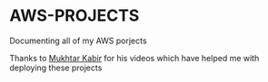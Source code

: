 # AWS-PROJECTS
Documenting all of my AWS porjects

Thanks to [Mukhtar Kabir](https://www.youtube.com/channel/UCqi6_g2cSIS4wrrcQ27Nzcw/videos) for his videos which have helped me with deploying these projects
